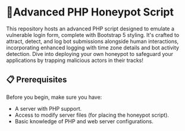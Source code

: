 # 🍯Advanced PHP Honeypot Script

This repository hosts an advanced PHP script designed to emulate a vulnerable login form, complete with Bootstrap 5 styling. It's crafted to attract, detect, and log bot submissions alongside human interactions, incorporating enhanced logging with time zone details and bot activity detection. Dive into deploying your own honeypot to safeguard your applications by trapping malicious actors in their tracks!

## 📋 Prerequisites
Before you begin, make sure you have:

- A server with PHP support.
- Access to modify server files (for placing the honeypot script).
- Basic knowledge of PHP and web server configurations.
